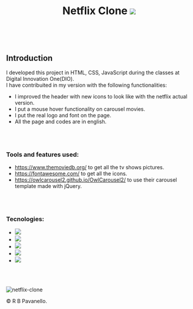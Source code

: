 <h1 align="center">
    Netflix Clone
    <img src="https://img.shields.io/badge/Netflix-E50914?style=for-the-badge&logo=netflix&logoColor=white" />
</h1>
<br/>
<br/>
<br/>

## Introduction

I developed this project in HTML, CSS, JavaScript during the classes at Digital Innovation One(DIO). 
<br/>
I have contribuited in my version with the following functionalities:

- I improved the header with new icons to look like with the netflix actual version.
- I put a mouse hover functionality on carousel movies.
- I put the real logo and font on the page.
- All the page and codes are in english.
<br/>
<br/>

### Tools and features used:

- https://www.themoviedb.org/ to get all the tv shows pictures.
- https://fontawesome.com/ to get all the icons.
- https://owlcarousel2.github.io/OwlCarousel2/ to use their carousel template made with jQuery.
<br/>
<br/>

### Tecnologies:

- <img src="https://img.shields.io/badge/HTML5-E34F26?style=for-the-badge&logo=html5&logoColor=white" /> 
- <img src="https://img.shields.io/badge/CSS3-1572B6?style=for-the-badge&logo=css3&logoColor=white" /> 
- <img src="https://img.shields.io/badge/JavaScript-323330?style=for-the-badge&logo=javascript&logoColor=F7DF1E" /> 
- <img src="https://img.shields.io/badge/jQuery-0769AD?style=for-the-badge&logo=jquery&logoColor=white" /> 
- <img src="https://img.shields.io/badge/Visual_Studio_Code-0078D4?style=for-the-badge&logo=visual%20studio%20code&logoColor=white" /> 
<br/>
<br/>

![netflix-clone](https://user-images.githubusercontent.com/53226501/132921161-1b66d1b8-779a-4b4b-aae3-e75ec7dbfa73.gif)

© R B  Pavanello.


